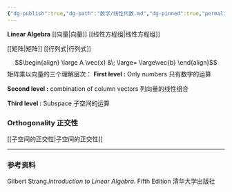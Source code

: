 ```yaml
---
{"dg-publish":true,"dg-path":"数学/线性代数.md","dg-pinned":true,"permalink":"/数学/线性代数/","pinned":true,"dgPassFrontmatter":true,"noteIcon":"","created":"2024-05-21T15:20:28.617+08:00","updated":"2024-07-09T19:52:05.996+08:00"}
---
```


**Linear Algebra**
[[向量\|向量]]
[[线性方程组\|线性方程组]]

[[矩阵\|矩阵]]
[[行列式\|行列式]]

$$\begin{align}
\large  A \vec{x} &\; \large= \large\vec{b}
\end{align}$$
矩阵乘以向量的三个理解层次：
**First level :**
Only numbers  只有数字的运算

**Second level :**
combination of column vectors  列向量的线性组合

**Third level :**
Subspace 子空间的运算


### Orthogonality 正交性
[[子空间的正交性\|子空间的正交性]]





***
### 参考资料

Gilbert Strang.*Introduction to Linear Algebra*. Fifth Edition 清华大学出版社



